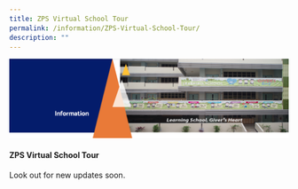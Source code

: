 ```yaml
---
title: ZPS Virtual School Tour
permalink: /information/ZPS-Virtual-School-Tour/
description: ""
---
```

<img src="/images/Information.png">
<h4><strong>ZPS Virtual School Tour</strong></h4>
<p>Look out for new updates soon.</p>